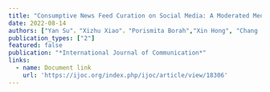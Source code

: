 ```yaml
---
title: "Consumptive News Feed Curation on Social Media: A Moderated Mediation Model of News Interest, Affordance Utilization, and Friending"
date: 2022-08-14
authors: ["Yan Su"，"Xizhu Xiao"，"Porismita Borah","Xin Hong", "Chang Sun"]
publication_types: ["2"]
featured: false
publication: "*International Journal of Communication*"
links:
  - name: Document link
    url: 'https://ijoc.org/index.php/ijoc/article/view/18306'
---
```

